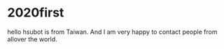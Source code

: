 # 2020first
hello
hsubot is from Taiwan. And I am very happy to contact people from allover the world. 
